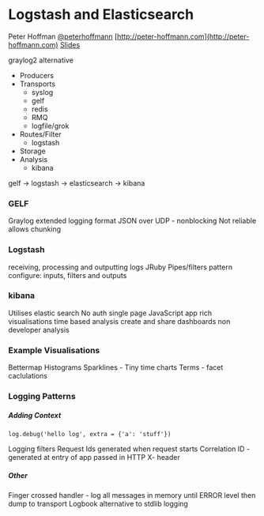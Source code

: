 Logstash and Elasticsearch
==========================
Peter Hoffman
[@peterhoffmann](https://twitter.com/peterhoffmann)
[http://peter-hoffmann.com](http://peter-hoffmann.com)
[Slides](github.com/hoffmann)

graylog2 alternative

- Producers
- Transports
  - syslog
  - gelf
  - redis
  - RMQ
  - logfile/grok
- Routes/Filter
  - logstash
- Storage
- Analysis
  - kibana

gelf -> logstash -> elasticsearch -> kibana

### GELF
Graylog extended logging format
JSON over UDP - nonblocking
Not reliable
allows chunking

### Logstash
receiving, processing and outputting logs
JRuby
Pipes/filters pattern
configure: inputs, filters and outputs

### kibana
Utilises elastic search
No auth
single page JavaScript app
rich visualisations
time based analysis
create and share dashboards
non developer analysis

### Example Visualisations
Bettermap
Histograms
Sparklines - Tiny time charts
Terms - facet caclulations

### Logging Patterns

##### Adding Context

    log.debug('hello log', extra = {'a': 'stuff'})

Logging filters
Request Ids generated when request starts
Correlation ID - generated at entry of app passed in HTTP X- header

##### Other
Finger crossed handler - log all messages in memory until ERROR level then dump to transport
Logbook alternative to stdlib logging
